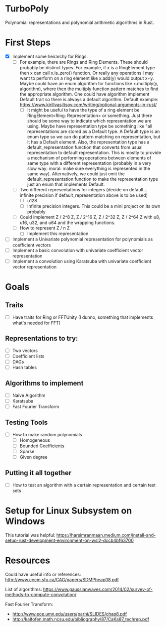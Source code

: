 # TurboPoly
Polynomial representations and polynomial arithmetic algorithms in Rust. 

# First Steps

- [X] Implement some heirarchy for Rings.
  - [ ] For example, there are Rings and Ring Elements. These should probably be distinct types. For example, if x is a RingElement<Ring> type then x can call x.is_zero() function. Or really any operations I may want to perform on a ring element like x.add(y) would output x+y. Maybe could have an enum algorithm for functions like x.multiply(y, algorithm), where then the multiply function pattern matches to find the appropriate algorithm. One could have algorithm implement Default trait so there is always a default algorithm. Default example: https://www.kirillvasiltsov.com/writing/optional-arguments-in-rust/
    - [ ] It might be useful to have the type of a ring element be RingElement<Ring: Representation> or something. Just there should be some way to indicate which representation we are using. Maybe have representation type be something like "all representations are stored as a Default type. A Default type is an enum type so we can do pattern matching on representation, but it has a Default element. Also, the representation type has a default_representation function that converts from usual representation to default representation. This is mostly to provide a mechanism of performing operations between elements of same type with a different representation (probably in a very slow way: moral: make sure everything is represented in the same way). Alternatively, we could just omit the default_representation function to make the representation type just an enum that implements Default. 
  - [ ] Two different representations for integers (decide on default... infinite precision if default_representation above is to be used)
    - [ ] u128 
    - [ ] Infinite precision integers. This could be a mini project on its own probably
  - [ ] Could implement Z / 2^8 Z, Z / 2^16 Z, Z / 2^32 Z, Z / 2^64 Z with u8, u16, u32, and u64 and the wrapping functions. 
  - [ ] How to represent Z / n Z
    -[ ] Implement this representation

- [ ] Implement a Univariate polynomial representation for polynomials as coefficient vectors
- [ ] Implement a basic convolution with univariate coefficient vector representation 
- [ ] Implement a convolution using Karatsuba with univariate coefficient vector representation

# Goals

## Traits
- [ ] Have traits for Ring or FFTUnity (I dunno, something that implements what's needed for FFT)

## Representations to try:
- [ ] Two vectors
- [ ] Coefficient lists
- [ ] DAGs
- [ ] Hash tables

## Algorithms to implement

- [ ] Naive Algorithm
- [ ] Karatsuba
- [ ] Fast Fourier Transform

## Testing Tools
- [ ] How to make random polynomials
  - [ ]  Homogeneous
  - [ ]  Bounded Coefficients
  - [ ]  Sparse
  - [ ]  Given degree

## Putting it all together
- [ ] How to test an algorithm with a certain representation and certain test sets

# Setup for Linux Subsystem on Windows

This tutorial was helpful: https://harsimranmaan.medium.com/install-and-setup-rust-development-environment-on-wsl2-dccb4bf63700

# Resources

Could have useful info or references: http://www.cecm.sfu.ca/CAG/papers/SDMPheap08.pdf

List of algorithms: https://www.gaussianwaves.com/2014/02/survey-of-methods-to-compute-convolution/

Fast Fourier Transform:
  * http://www.ece.umn.edu/users/parhi/SLIDES/chap8.pdf
  * http://kaltofen.math.ncsu.edu/bibliography/87/CaKa87_techrep.pdf
